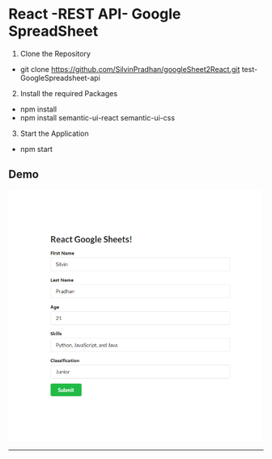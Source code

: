 # React -REST API- Google SpreadSheet

1.  Clone the Repository

-   git clone https://github.com/SilvinPradhan/googleSheet2React.git test-GoogleSpreadsheet-api

2.  Install the required Packages

-   npm install
-   npm install semantic-ui-react semantic-ui-css

3.  Start the Application

-   npm start

## Demo

<img src="images/demo.PNG" width="500">

<hr/>
